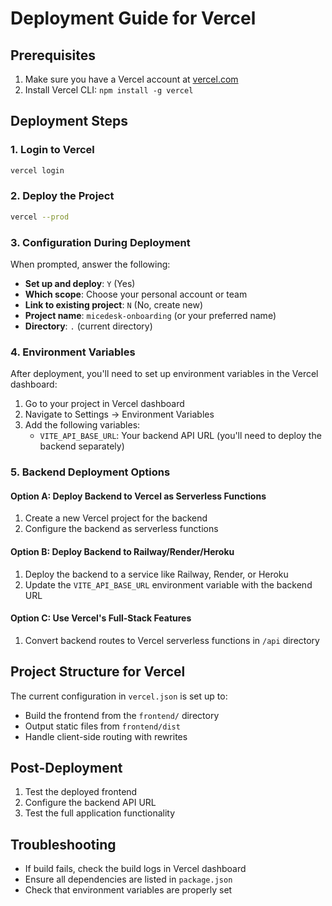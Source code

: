 # Deployment Guide for Vercel

## Prerequisites
1. Make sure you have a Vercel account at [vercel.com](https://vercel.com)
2. Install Vercel CLI: `npm install -g vercel`

## Deployment Steps

### 1. Login to Vercel
```bash
vercel login
```

### 2. Deploy the Project
```bash
vercel --prod
```

### 3. Configuration During Deployment
When prompted, answer the following:
- **Set up and deploy**: `Y` (Yes)
- **Which scope**: Choose your personal account or team
- **Link to existing project**: `N` (No, create new)
- **Project name**: `micedesk-onboarding` (or your preferred name)
- **Directory**: `.` (current directory)

### 4. Environment Variables
After deployment, you'll need to set up environment variables in the Vercel dashboard:

1. Go to your project in Vercel dashboard
2. Navigate to Settings → Environment Variables
3. Add the following variables:
   - `VITE_API_BASE_URL`: Your backend API URL (you'll need to deploy the backend separately)

### 5. Backend Deployment Options

#### Option A: Deploy Backend to Vercel as Serverless Functions
1. Create a new Vercel project for the backend
2. Configure the backend as serverless functions

#### Option B: Deploy Backend to Railway/Render/Heroku
1. Deploy the backend to a service like Railway, Render, or Heroku
2. Update the `VITE_API_BASE_URL` environment variable with the backend URL

#### Option C: Use Vercel's Full-Stack Features
1. Convert backend routes to Vercel serverless functions in `/api` directory

## Project Structure for Vercel
The current configuration in `vercel.json` is set up to:
- Build the frontend from the `frontend/` directory
- Output static files from `frontend/dist`
- Handle client-side routing with rewrites

## Post-Deployment
1. Test the deployed frontend
2. Configure the backend API URL
3. Test the full application functionality

## Troubleshooting
- If build fails, check the build logs in Vercel dashboard
- Ensure all dependencies are listed in `package.json`
- Check that environment variables are properly set 